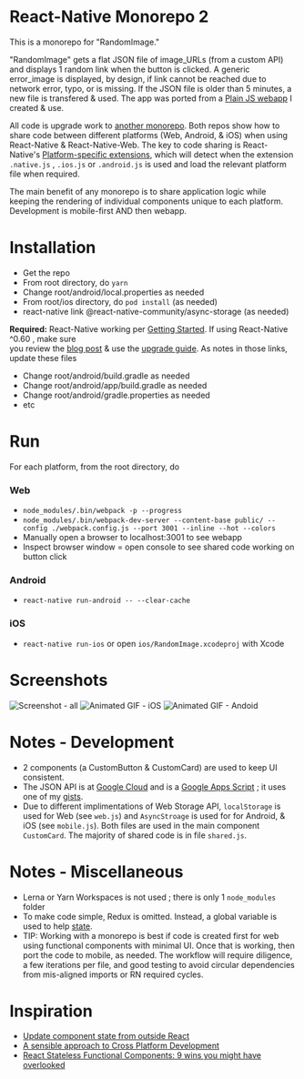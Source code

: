 React-Native Monorepo 2
=================
This is a monorepo for "RandomImage."

"RandomImage" gets a flat JSON file of image_URLs (from a custom API) and displays 1 random link when the button is clicked. A generic error_image is displayed, by design, if link cannot be reached due to network error, typo, or is missing.  If the JSON file is older than 5 minutes, a new file is transfered & used. The app was ported from a [Plain JS webapp](https://contactstoolkit.com/demo/randomImage/viaBrowser.html) I created & use.

All code is upgrade work to [another monorepo](https://github.com/og-pr/public_ticket.520). Both repos show how to share code between different platforms (Web, Android, & iOS) when using React-Native & React-Native-Web. The key to code sharing is React-Native's [Platform-specific extensions](https://facebook.github.io/react-native/docs/platform-specific-code.html#platform-specific-extensions), which will detect when the extension ```.native.js``` , ```.ios.js``` or ```.android.js``` is used and load the relevant platform file when required.

The main benefit of any monorepo is to share application logic while keeping the rendering of individual components unique to each platform. Development is mobile-first AND then webapp.

Installation
============

 * Get the repo
* From root directory, do ```yarn```
* Change root/android/local.properties as needed 
* From root/ios directory, do ```pod install``` (as needed)
* react-native link @react-native-community/async-storage (as needed)


**Required:** React-Native working per [Getting Started](https://facebook.github.io/react-native/docs/getting-started). If using React-Native ^0.60 , 
make sure    
you review the [blog post](https://facebook.github.io/react-native/blog/2019/07/03/version-60) & use the [upgrade guide](https://react-native-community.github.io/upgrade-helper/?from=0.59.8&to=0.60.4). As notes in those links, update these files
* Change root/android/build.gradle as needed 
* Change root/android/app/build.gradle as needed 
* Change root/android/gradle.properties as needed
* etc

Run
===

For each platform, from the root directory, do

### Web
* ```node_modules/.bin/webpack -p --progress```
* ```node_modules/.bin/webpack-dev-server --content-base public/ --config ./webpack.config.js --port 3001 --inline --hot --colors```
* Manually open a browser to localhost:3001 to see webapp 
* Inspect browser window = open console to see shared code working on button click

### Android
* ```react-native run-android -- --clear-cache```

### iOS
* ```react-native run-ios``` or open ```ios/RandomImage.xcodeproj``` with Xcode

Screenshots
===========

![Screenshot - all](https://github.com/og-pr/public_ticket.522/blob/master/RandomImage/_docs/monorepo_all.png)
![Animated GIF - iOS](https://github.com/og-pr/public_ticket.522/blob/master/RandomImage/_docs/ezgif-720_ios_c.gif)
![Animated GIF - Andoid](https://github.com/og-pr/public_ticket.522/blob/master/RandomImage/_docs/ezgif-720_android_c.gif)


Notes - Development 
===========
* 2 components (a CustomButton & CustomCard) are used to keep UI consistent.
* The JSON API is at [Google Cloud](https://cloud.google.com/) and is a [Google Apps Script](https://developers.google.com/apps-script/) ; it uses one of my [gists](https://gist.github.com/ottograjeda/).
* Due to different implimentations of Web Storage API, ```localStorage``` is used for Web (see ```web.js```) and ```AsyncStroage``` is used for for Android, & iOS (see ```mobile.js```).  Both files are used in the main component ```CustomCard```. The majority of shared code is in file ```shared.js```.

Notes - Miscellaneous 
=====
* Lerna or Yarn Workspaces is not used ; there is only 1 ```node_modules``` folder
* To make code simple, Redux is omitted. Instead, a global variable is used to help [state](https://facebook.github.io/react-native/docs/state).
* TIP: Working with a monorepo is best if code is created first for web using functional components with minimal UI. Once that is working, then port the code to mobile, as needed. The workflow will require diligence, a few iterations per file, and good testing to avoid circular dependencies from mis-aligned imports or RN required cycles.

Inspiration
===========
* [Update component state from outside React](https://stackoverflow.com/questions/31856712/update-component-state-from-outside-react-on-server-response)
* [A sensible approach to Cross Platform Development](https://dev.to/kylessg/a-sensible-approach-to-cross-platform-development-with-react-and-react-native-57pk)
* [React Stateless Functional Components: 9 wins you might have overlooked](https://hackernoon.com/react-stateless-functional-components-nine-wins-you-might-have-overlooked-997b0d933dbc)
